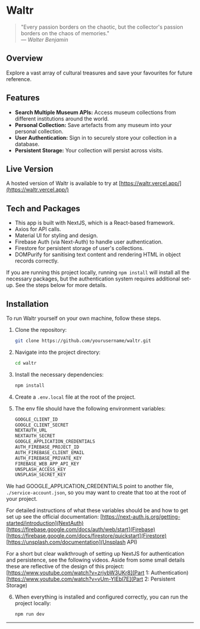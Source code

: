 # Waltr

> "Every passion borders on the chaotic, but the collector's passion borders on the chaos of memories."  
> — *Walter Benjamin*

## Overview

Explore a vast array of cultural treasures and save your favourites for future reference.

## Features

- **Search Multiple Museum APIs:** Access museum collections from different institutions around the world.
- **Personal Collection:** Save artefacts from any museum into your personal collection.
- **User Authentication:** Sign in to securely store your collection in a database.
- **Persistent Storage:** Your collection will persist across visits.

## Live Version

A hosted version of Waltr is available to try at [https://waltr.vercel.app/](https://waltr.vercel.app/)

## Tech and Packages

- This app is built with NextJS, which is a React-based framework.
- Axios for API calls.
- Material UI for styling and design.
- Firebase Auth (via Next-Auth) to handle user authentication.
- Firestore for persistent storage of user's collections. 
- DOMPurify for sanitising text content and rendering HTML in object records correctly.

If you are running this project locally, running `npm install` will install all the necessary packages, but the authentication system requires additional set-up. See the steps below for more details.


## Installation

To run Waltr yourself on your own machine, follow these steps.

1. Clone the repository:
   ```bash
   git clone https://github.com/yourusername/waltr.git
   ```

2. Navigate into the project directory:
   ```bash
   cd waltr
   ```

3. Install the necessary dependencies:
   ```bash
   npm install
   ```

4. Create a `.env.local` file at the root of the project.

5. The env file should have the following environment variables:
   ```bash
   GOOGLE_CLIENT_ID
   GOOGLE_CLIENT_SECRET
   NEXTAUTH_URL
   NEXTAUTH_SECRET
   GOOGLE_APPLICATION_CREDENTIALS
   AUTH_FIREBASE_PROJECT_ID
   AUTH_FIREBASE_CLIENT_EMAIL
   AUTH_FIREBASE_PRIVATE_KEY
   FIREBASE_WEB_APP_API_KEY
   UNSPLASH_ACCESS_KEY
   UNSPLASH_SECRET_KEY
   ```

We had GOOGLE_APPLICATION_CREDENTIALS point to another file, `./service-account.json`, so you may want to create that too at the root of your project.

For detailed instructions of what these variables should be and how to get set up see the official documentation:
[https://next-auth.js.org/getting-started/introduction](NextAuth)
[https://firebase.google.com/docs/auth/web/start](Firebase)
[https://firebase.google.com/docs/firestore/quickstart](Firestore)
[https://unsplash.com/documentation](Unsplash API)

For a short but clear walkthrough of setting up NextJS for authentication and persistence, see the following videos. Aside from some small details these are reflective of the design of this project:
[https://www.youtube.com/watch?v=zrjybW3UKr8](Part 1: Authentication)
[https://www.youtube.com/watch?v=vUm-YIEbl7E](Part 2: Persistent Storage)

6. When everything is installed and configured correctly, you can run the project locally:
   ```bash
   npm run dev
   ```

---